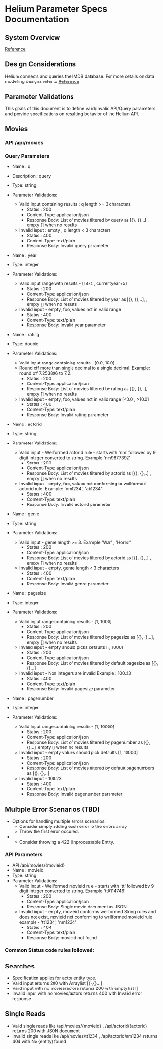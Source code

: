 # Helium Parameter Specs Documentation

## System Overview

[Reference](https://github.com/retaildevcrews/helium)

## Design Considerations

Helium connects and queries the IMDB database. For more details on data modelling designs refer to [Reference](https://github.com/retaildevcrews/imdb)

## Parameter Validations

This goals of this document is to define valid/invalid API/Query parameters and provide specifications on resulting behavior of the Helium API.

## Movies

### API /api/movies

### Query Parameters

* Name : q
* Description : query
* Type: string
* Parameter Validations:
    * Valid input containing results : q length >= 3 characters
         * Status : 200
         * Content-Type: application/json
         * Response Body: List of movies filtered by query as [{}, {},..] , empty [] when no results
    * Invalid input : empty , q length < 3 characters
         * Status : 400
         * Content-Type: text/plain
         * Response Body: Invalid query parameter


* Name : year
* Type: integer
* Parameter Validations:
    * Valid input range with results - [1874 , currentyear+5]
         * Status : 200
         * Content-Type: application/json
         * Response Body: List of movies filtered by year as [{}, {},..], , empty [] when no results
    * Invalid input - empty, foo, values not in valid range
         * Status : 400
         * Content-Type: text/plain
         * Response Body: Invalid year parameter


* Name : rating
* Type: double
* Parameter Validations:
    * Valid input range containing results - [0.0, 10.0]
    * Round off more than single decimal to a single decimal. Example: round off 7.253896 to 7.2.
         * Status : 200
         * Content-Type: application/json
         * Response Body: List of movies filtered by rating as [{}, {},..], empty [] when no results
    * Invalid input - empty, foo, values not in valid range [<0.0 , >10.0]
         * Status : 400
         * Content-Type: text/plain
         * Response Body: Invalid rating parameter


* Name : actorid
* Type: string
* Parameter Validations:
    * Valid input - Wellformed actorid rule - starts with 'nm' followed by 9 digit integer converted to string. Example 'nm9877392'
         * Status : 200
         * Content-Type: application/json
         * Response Body: List of movies filtered by actorid as [{}, {},..] , empty [] when no results
    * Invalid input - empty, foo, values not conforming to wellformed actorid rule.  Example: 'nm1234', 'ab1234'
         * Status : 400
         * Content-Type: text/plain
         * Response Body: Invalid actorid parameter


* Name : genre
* Type: string
* Parameter Validations:
    * Valid input - genre length >= 3. Example 'War' , 'Horror'
         * Status : 200
         * Content-Type: application/json
         * Response Body: List of movies filtered by actorid as [{}, {},..] , empty [] when no results
    * Invalid input - empty, genre length < 3 characters
         * Status : 400
         * Content-Type: text/plain
         * Response Body: Invalid genre parameter


* Name : pagesize
* Type: integer
* Parameter Validations:
    * Valid input range containing results - [1, 1000]
         * Status : 200
         * Content-Type: application/json
         * Response Body: List of movies filtered by pagesize as [{}, {},..], empty [] when no results
    * Invalid input - empty should picks defaults [1, 1000]
         * Status : 200
         * Content-Type: application/json
         * Response Body: List of movies filtered by default pagesize as [{}, {},..]
    * Invalid input - Non integers are invalid Example : 100.23
         * Status : 400
         * Content-Type: text/plain
         * Response Body: Invalid pagesize parameter


* Name : pagenumber
* Type: integer
* Parameter Validations:
    * Valid input range containing results - [1, 10000]
         * Status : 200
         * Content-Type: application/json
         * Response Body: List of movies filtered by pagenumber as [{}, {},..], empty [] when no results
    * Invalid input - empty values should pick defaults [1, 10000]
         * Status : 200
         * Content-Type: application/json
         * Response Body: List of movies filtered by default pagenumbers as [{}, {},..]
    * Invalid input - 100.23
         * Status : 400
         * Content-Type: text/plain
         * Response Body: Invalid pagenumber parameter


## Multiple Error Scenarios (TBD)

* Options for handling multiple errors scenarios:
    * Consider simply adding each error to the errors array.
    * Throw the first error occured.
*   * Consider throwing a 422 Unprocessable Entity.


### API Parameters

* API /api/movies/{movieid}
* Name : movieid
* Type: string
* Parameter Validations:
    * Valid input - Wellformed movieid rule - starts with 'tt' followed by 9 digit integer converted to string. Example 'tt0114746'
         * Status : 200
         * Content-Type: application/json
         * Response Body: Single movie document as JSON
    * Invalid input - empty, movieid conforms wellformed String rules and does not exist, movieid not conforming to wellformed movieid rule example - 'tt1234', 'nm1234'
         * Status : 404
         * Content-Type: text/plain
         * Response Body: movieid not found


### Common Status code rules followed:

## Searches

* Specification applies for actor entity type.
* Valid input returns 200 with Arraylist [{},{}...]
* Valid input with no movies/actors returns 200 with empty list []
* Invalid input with no movies/actors returns 400 with Invalid error response

## Single Reads

* Valid single reads like /api/movies/{movieid} , /api/actorid/{actorid} returns 200 with JSON document
* Invalid single reads like /api/movies/tt1234 , /api/actorid/nm1234 returns 404 with No {entity} found
